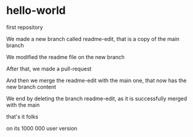 # hello-world

first repository

We made a new branch called readme-edit, that is a copy of the main branch

We modified the readme file on the new branch

After that, we made a pull-request

And then we merge the readme-edit with the main one, that now has the new branch content

We end by deleting the branch readme-edit, as it is successfully merged with the main

that's it folks

on its 1000 000 user version
